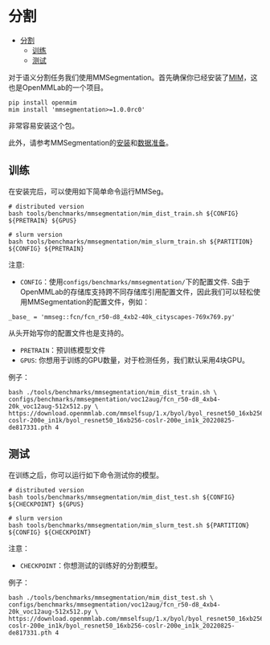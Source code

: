 # 分割

- [分割](#segmentation)
  - [训练](#train)
  - [测试](#test)

对于语义分割任务我们使用MMSegmentation。首先确保你已经安装了[MIM](https://github.com/open-mmlab/mim)，这也是OpenMMLab的一个项目。

```shell
pip install openmim
mim install 'mmsegmentation>=1.0.0rc0'
```

非常容易安装这个包。

此外，请参考MMSegmentation的[安装](https://mmsegmentation.readthedocs.io/en/dev-1.x/get_started.html)和[数据准备](https://mmsegmentation.readthedocs.io/en/dev-1.x/user_guides/2_dataset_prepare.html)。

## 训练

在安装完后，可以使用如下简单命令运行MMSeg。

```shell
# distributed version
bash tools/benchmarks/mmsegmentation/mim_dist_train.sh ${CONFIG} ${PRETRAIN} ${GPUS}

# slurm version
bash tools/benchmarks/mmsegmentation/mim_slurm_train.sh ${PARTITION} ${CONFIG} ${PRETRAIN}
```

注意:

- `CONFIG`：使用`configs/benchmarks/mmsegmentation/`下的配置文件. S由于OpenMMLab的存储库支持跨不同存储库引用配置文件，因此我们可以轻松使用MMSegmentation的配置文件，例如：

```shell
_base_ = 'mmseg::fcn/fcn_r50-d8_4xb2-40k_cityscapes-769x769.py'
```

从头开始写你的配置文件也是支持的。

- `PRETRAIN`：预训练模型文件
- `GPUS`: 你想用于训练的GPU数量，对于检测任务，我们默认采用4块GPU。

例子：

```shell
bash ./tools/benchmarks/mmsegmentation/mim_dist_train.sh \
configs/benchmarks/mmsegmentation/voc12aug/fcn_r50-d8_4xb4-20k_voc12aug-512x512.py \
https://download.openmmlab.com/mmselfsup/1.x/byol/byol_resnet50_16xb256-coslr-200e_in1k/byol_resnet50_16xb256-coslr-200e_in1k_20220825-de817331.pth 4
```

## 测试

在训练之后，你可以运行如下命令测试你的模型。

```shell
# distributed version
bash tools/benchmarks/mmsegmentation/mim_dist_test.sh ${CONFIG} ${CHECKPOINT} ${GPUS}

# slurm version
bash tools/benchmarks/mmsegmentation/mim_slurm_test.sh ${PARTITION} ${CONFIG} ${CHECKPOINT}
```

注意：

- `CHECKPOINT`：你想测试的训练好的分割模型。

例子：

```shell
bash ./tools/benchmarks/mmsegmentation/mim_dist_test.sh \
configs/benchmarks/mmsegmentation/voc12aug/fcn_r50-d8_4xb4-20k_voc12aug-512x512.py \
https://download.openmmlab.com/mmselfsup/1.x/byol/byol_resnet50_16xb256-coslr-200e_in1k/byol_resnet50_16xb256-coslr-200e_in1k_20220825-de817331.pth 4
```